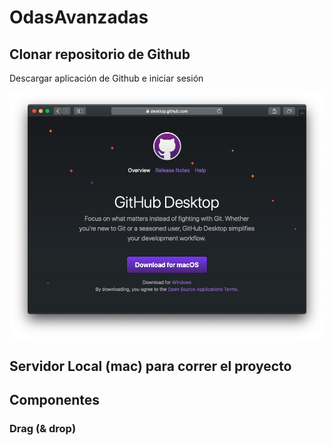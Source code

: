 # OdasAvanzadas


## Clonar repositorio de Github

Descargar aplicación de Github e iniciar sesión

![Github](readme/01.png)


## Servidor Local (mac) para correr el proyecto



## Componentes

### Drag (& drop)
